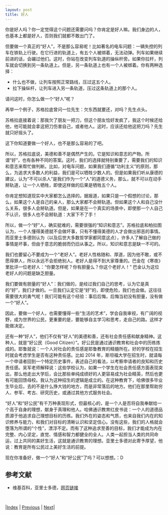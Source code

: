 ```yaml
---
layout: post
title: 好人
---
```


你是好人吗？你一定觉得这个问题还需要问吗？你肯定是好人嘛。我们身边的人，也基本上都是好人，否则我们就都不敢出门了。

但要做一个真正的“好人”，不是那么容易呢！比如著名的电车问题：一辆失控的列车在铁轨上行驶。在它行进的轨道上，有五个人被绑着，无法动弹。列车如果继续前进的话，会碾过他们。这时，你站在改变列车轨道的操纵杆旁。如果你拉杆，列车就会切换到另一条轨道上。但是，另一条轨道上也有一个人被绑着。你有两种选择：

- 什么也不做，让列车按照正常路线，压过这五个人。
- 拉下操纵杆，让列车进入另一条轨道，压过这条轨道上的那个人。

请问这时，你怎么做一个“好人”呢？

再举一个例子，苏格拉底曾问一位先生：欠东西就要还，对吗？先生点头。

苏格拉底接着说：那我欠了朋友一把刀，但这个朋友恰好发疯了，我这个时候还给他，他可能就会拿这把刀伤害自己，或者他人。这时，应该还给他这把刀吗？先生就只好摇头了。

这下你知道要做一个好人，也不是那么容易的了吧。

所以，苏格拉底说，美德和善不是偶然产生的。它是知识和意志的产物。所谓“好”，也有各种不同的答案。这时，我们的选择就特别重要了，需要我们的知识和意志来帮忙做判断。比如，对电车问题，如果我们遵循“功利主义”的原则，那么，为追求大多数人的利益，我们是可以牺牲少数人的。但是如果我们听从康德的建议，认为“不可以杀人”是我们作为一个“人”的道德义务，那么，就不可以在动手掰轨道，让一个人牺牲，即使这样做的后果是牺牲五个人。

你肯定想知道现实中大家都怎么选择的。据报道，如果只是一个假想的讨论，那么，如果这个人是自己的亲人，那么大家都不会掰轨道。但如果这个人和自己没什么关系，很多人会掰轨道。但是，如果是在一个真实的场景中，即使那一个人自己不认识，很多人也不会掰轨道：大家下不了手！

所以，做一个“好”人，确实挺难的，需要很强的“知识和意志”。苏格拉底和柏拉图认为，一个人懂得美德就不会做坏事，只有不懂得美德的人才会做出邪恶的事情。而亚里士多德则认为（以及后世大多数哲学家都同意这点），许多人了解自己做的事情是坏事，但由于意志的脆弱而仍旧从事之。所以，知识和意志是缺一不可的。

我们也要留心不要成为一个“老好人”。老好人性格随和、厚道，因为他不敢，或不愿得罪人，所以永远不会拒绝别人。老好人是得不到大家尊重的。巴金在《寒夜》里批评一位老好人：“你要怎样呢？你有胆量么？你这个老好人！” 巴金认为这位老好人的问题是缺乏胆量。

我们要做有胆量的“好人”：我们做的，是经过我们自己的思考，认为它是真的“好”，我们才做的。一旦我们认定它是“好”的，即使危险，我们也会做。这往往需要很大的勇气呢！我们可能有这个经验：事后后悔，后悔当初没有胆量，没有做一个“好人”。

因此，要做一个好人，也需要懂得一些“生活的艺术”，学会自我审视，有广阔的视野，成为世界的公民，更重要的是，要能够自主学习和思考，走自己的路。这样才能做决定。

还有一种“好人”，他们不仅有“好人”的美德和善，还有社会责任感和献身精神。这种人，就是“好公民（Good Citizen）”。好公民是通过通识教育和社会中的历练炼成的。耶鲁就说：一个人对社会的责任感是耶鲁教育的精髓所在。好的学校在招生时就会考虑学生是否有这种责任感。比如 2014 年，斯坦福大学在招生时，就请每一个申请者回到一个特定历史事件，表述自己的看法，以考察申请者的良知和历史责任感。吴军老师解释说：这些学校认为，如果一个学生在社会责任感方面表现突出，那么他走出大学后，会比那些单纯成绩好的人更容易成为社会精英，然后也更有可能回馈母校。我认为这种招生的逻辑是成立的。在这种教育下，哈佛很多毕业生毕业后，去的不是什么挣大钱的地方，而是非常落后的地方。他们在那里帮助穷人、参军、考古、研究历史，或通过其他方式服务社会。

“好人”和“好公民”有千万种表现形式，但最核心的，是一个人是否将自我奉献给一个高于自身的理想，献身于真理和他人。哈佛通识教育红皮书说：一个人的道德品质源于他追求自己理想目标的历练。我们外在的姿态和气质，也来自我们内在的知识修养与能力，和我们对目标的清晰认识和坚定信心。没有这些，我们的人格就会堕落为所谓的“个性”，漂浮不定。而有了这种追求至善的目标，我们才能成为内在完整、内心坚定，直觉、情感和智力都健全的全人。人类一起担当人类的共同命运，过上共同的美好生活，这就是通识教育的理想。亚里士多德对此寄予厚望，他说：教育是所有公民过上美好生活的前提。

现在你准备好，做一个“好人”和“好公民”了吗？可以想想。：D

## 参考文献

- 维基百科，亚里士多德，[网页链接](https://zh.wikipedia.org/wiki/%E4%BA%9A%E9%87%8C%E5%A3%AB%E5%A4%9A%E5%BE%B7)

<br/>

|[Index](../../) | [Previous](../0-2-whole) | [Next](../0-4-cap)|
